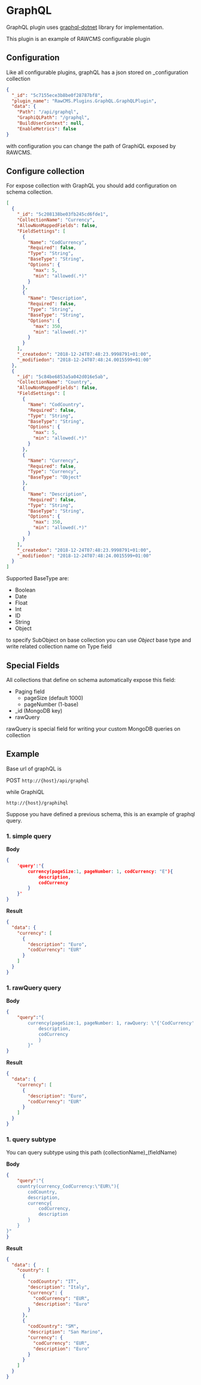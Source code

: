 # GraphQL

GraphQL plugin uses [graphql-dotnet](https://github.com/graphql-dotnet/graphql-dotnet) library for implementation.

This plugin is an example of RAWCMS configurable plugin

## Configuration

Like all configurable plugins, graphQL has a json stored on \_configuration collection

```json
{
  "_id": "5c7155ece3b8be0f28787bf8",
  "plugin_name": "RawCMS.Plugins.GraphQL.GraphQLPlugin",
  "data": {
    "Path": "/api/graphql",
    "GraphiQLPath": "/graphql",
    "BuildUserContext": null,
    "EnableMetrics": false
}
```

with configuration you can change the path of GraphiQL exposed by RAWCMS.

## Configure collection

For expose collection with GraphQL you should add configuration on schema collection.

```json
[
  {
    "_id": "5c208138be03fb245cd6fde1",
    "CollectionName": "Currency",
    "AllowNonMappedFields": false,
    "FieldSettings": [
      {
        "Name": "CodCurrency",
        "Required": false,
        "Type": "String",
        "BaseType": "String",
        "Options": {
          "max": 5,
          "min": "allowed(.*)"
        }
      },
      {
        "Name": "Description",
        "Required": false,
        "Type": "String",
        "BaseType": "String",
        "Options": {
          "max": 350,
          "min": "allowed(.*)"
        }
      }
    ],
    "_createdon": "2018-12-24T07:48:23.9998791+01:00",
    "_modifiedon": "2018-12-24T07:48:24.0015599+01:00"
  },
  {
    "_id": "5c84be6853a5a042d016e5ab",
    "CollectionName": "Country",
    "AllowNonMappedFields": false,
    "FieldSettings": [
      {
        "Name": "CodCountry",
        "Required": false,
        "Type": "String",
        "BaseType": "String",
        "Options": {
          "max": 5,
          "min": "allowed(.*)"
        }
      },
      {
        "Name": "Currency",
        "Required": false,
        "Type": "Currency",
        "BaseType": "Object"
      },
      {
        "Name": "Description",
        "Required": false,
        "Type": "String",
        "BaseType": "String",
        "Options": {
          "max": 350,
          "min": "allowed(.*)"
        }
      }
    ],
    "_createdon": "2018-12-24T07:48:23.9998791+01:00",
    "_modifiedon": "2018-12-24T07:48:24.0015599+01:00"
  }
]
```

Supported BaseType are:

- Boolean
- Date
- Float
- Int
- ID
- String
- Object

to specify SubObject on base collection you can use _Object_ base type and write related collection name on
Type field

## Special Fields

All collections that define on schema automatically expose this field:

- Paging field
  - pageSize (default 1000)
  - pageNumber (1-base)
- \_id (MongoDB key)
- rawQuery

rawQuery is special field for writing your custom MongoDB queries on collection

## Example

Base url of graphQL is

POST `http://{host}/api/graphql`

while GraphiQL

`http://{host}/graphihql`

Suppose you have defined a previous schema, this is an example of graphql query.

### 1. simple query

**Body**

```json
{
    'query':'{
        currency(pageSize:1, pageNumber: 1, codCurrency: "E"){
            description,
            codCurrency
        }
    }'
}
```

**Result**

```json
{
  "data": {
    "currency": [
      {
        "description": "Euro",
        "codCurrency": "EUR"
      }
    ]
  }
}
```

### 1. rawQuery query

**Body**

```json
{
	"query":"{
		currency(pageSize:1, pageNumber: 1, rawQuery: \"{'CodCurrency':{'$regex':'/*U/*','$options':'si'}}\"){
			description,
			codCurrency
			}
		}"
}
```

**Result**

```json
{
  "data": {
    "currency": [
      {
        "description": "Euro",
        "codCurrency": "EUR"
      }
    ]
  }
}
```

### 1. query subtype

You can query subtype using this path (collectionName)\_(fieldName)

**Body**

```json
{
	"query":"{
	country(currency_CodCurrency:\"EUR\"){
		codCountry,
		description,
		currency{
			codCurrency,
			description
		}
	}
}"
}
```

**Result**

```json
{
  "data": {
    "country": [
      {
        "codCountry": "IT",
        "description": "Italy",
        "currency": {
          "codCurrency": "EUR",
          "description": "Euro"
        }
      },
      {
        "codCountry": "SM",
        "description": "San Marino",
        "currency": {
          "codCurrency": "EUR",
          "description": "Euro"
        }
      }
    ]
  }
}
```
